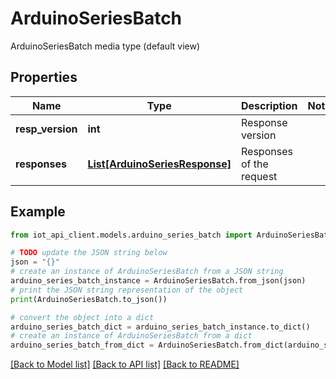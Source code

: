 # ArduinoSeriesBatch

ArduinoSeriesBatch media type (default view)

## Properties

Name | Type | Description | Notes
------------ | ------------- | ------------- | -------------
**resp_version** | **int** | Response version | 
**responses** | [**List[ArduinoSeriesResponse]**](ArduinoSeriesResponse.md) | Responses of the request | 

## Example

```python
from iot_api_client.models.arduino_series_batch import ArduinoSeriesBatch

# TODO update the JSON string below
json = "{}"
# create an instance of ArduinoSeriesBatch from a JSON string
arduino_series_batch_instance = ArduinoSeriesBatch.from_json(json)
# print the JSON string representation of the object
print(ArduinoSeriesBatch.to_json())

# convert the object into a dict
arduino_series_batch_dict = arduino_series_batch_instance.to_dict()
# create an instance of ArduinoSeriesBatch from a dict
arduino_series_batch_from_dict = ArduinoSeriesBatch.from_dict(arduino_series_batch_dict)
```
[[Back to Model list]](../README.md#documentation-for-models) [[Back to API list]](../README.md#documentation-for-api-endpoints) [[Back to README]](../README.md)


